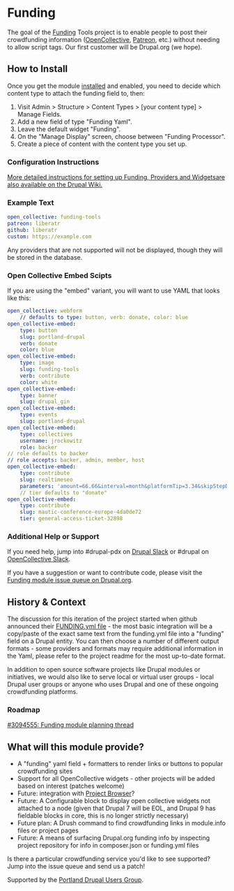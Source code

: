 # Funding

The goal of the [Funding](https://drupal.org/project/funding) Tools project is to enable people to post their crowdfunding information ([OpenCollective](https://opencollective.com/), [Patreon](https://www.patreon.com/), etc.) without needing to allow script tags. Our first customer will be Drupal.org (we hope).

## How to Install

Once you get the module [installed](https://www.drupal.org/docs/extending-drupal/installing-modules) and enabled, you need to decide which content type to attach the funding field to, then:

1. Visit Admin > Structure > Content Types > [your content type] > Manage Fields.
2. Add a new field of type "Funding Yaml".
3. Leave the default widget "Funding".
4. On the "Manage Display" screen, choose between "Funding Processor".
5. Create a piece of content with the content type you set up.

### Configuration Instructions

[More detailed instructions for setting up Funding, Providers and Widgetsare also available on the Drupal Wiki.](https://www.drupal.org/docs/contributed-modules/funding)

### Example Text

```yaml
open_collective: funding-tools
patreon: liberatr
github: liberatr
custom: https://example.com
```

Any providers that are not supported will not be displayed, though they will be stored in the database.

### Open Collective Embed Scipts

If you are using the "embed" variant, you will want to use YAML that looks like this:

```yaml
open_collective: webform
    // defaults to type: button, verb: donate, color: blue
open_collective-embed:
    type: button
    slug: portland-drupal
    verb: donate
    color: blue
open_collective-embed:
    type: image
    slug: funding-tools
    verb: contribute
    color: white
open_collective-embed:
    type: banner
    slug: drupal_gin
open_collective-embed:
    type: events
    slug: portland-drupal
open_collective-embed:
    type: collectives
    username: jrockowitz
    role: backer
// role defaults to backer
// role accepts: backer, admin, member, host
open_collective-embed:
    type: contribute
    slug: realtimeseo
    parameters: 'amount=66.66&interval=month&platformTip=3.34&skipStepDetails=true'
    // tier defaults to "donate"
open_collective-embed:
    type: contribute
    slug: mautic-conference-europe-4da0de72
    tier: general-access-ticket-32898
```

### Additional Help or Support

If you need help, jump into #drupal-pdx on [Drupal Slack](https://www.drupal.org/slack) or #drupal on [OpenCollective Slack](https://slack.opencollective.com/).

If you have a suggestion or want to contribute code, please visit the [Funding module issue queue on Drupal.org](https://www.drupal.org/project/issues/funding).

## History & Context

The discussion for this iteration of the project started when github announced their [FUNDING.yml file](https://help.github.com/en/github/administering-a-repository/displaying-a-sponsor-button-in-your-repository) - the most basic integration will be a copy/paste of the exact same text from the funding.yml file into a "funding" field on a Drupal entity. You can then choose a number of different output formats - some providers and formats may require additional information in the Yaml, please refer to the project readme for the most up-to-date format.

In addition to open source software projects like Drupal modules or initiatives, we would also like to serve local or virtual user groups - local Drupal user groups or anyone who uses Drupal and one of these ongoing crowdfunding platforms.

### Roadmap

[#3094555: Funding module planning thread](https://www.drupal.org/project/funding/issues/3094555)

## What will this module provide?

* A "funding" yaml field + formatters to render links or buttons to popular crowdfunding sites
* Support for all OpenCollective widgets - other projects will be added based on interest (patches welcome)
* Future: integration with [Project Browser](https://www.drupal.org/project/project_browser)?
* Future: A Configurable block to display open collective widgets not attached to a node (given that Drupal 7 will be EOL, and Drupal 9 has fieldable blocks in core, this is no longer strictly necessary)
* Future plan: A Drush command to find crowdfunding links in module.info files or project pages
* Future: A means of surfacing Drupal.org funding info by inspecting project repository for info in composer.json or funding.yml files

Is there a particular crowdfunding service you'd like to see supported? Jump into the issue queue and send us a patch!

Supported by the [Portland Drupal Users Group](https://opencollective.com/portland-drupal).
